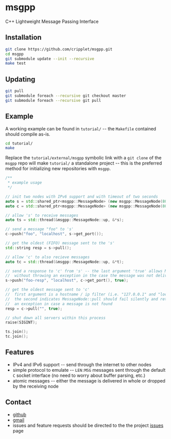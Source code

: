 msgpp
====

C++ Lightweight Message Passing Interface

Installation
----

```bash
git clone https://github.com/cripplet/msgpp.git
cd msgpp
git submodule update --init --recursive
make test
```

Updating
----

```bash
git pull
git submodule foreach --recursive git checkout master
git submodule foreach --recursive git pull
```

Example
----

A working example can be found in `tutorial/` -- the `Makefile` contained should compile as-is.

```bash
cd tutorial/
make
```

Replace the `tutorial/external/msgpp` symbolic link with a `git clone` of the `msgpp` repo will make `tutorial/` a standalone project -- this is the preferred method for 
initializing new repositories with `msgpp`.

```cpp
/**
 * example usage
 */

// init two nodes with IPv6 support and with timeout of two seconds
auto s = std::shared_ptr<msgpp::MessageNode> (new msgpp::MessageNode(8088, msgpp::MessageNode::ipv6, 2));
auto c = std::shared_ptr<msgpp::MessageNode> (new msgpp::MessageNode(8090, msgpp::MessageNode::ipv6, 2));

// allow 's' to receive messages
auto ts = std::thread(&msgpp::MessageNode::up, &*s);

// send a message "foo" to 's'
c->push("foo", "localhost", s->get_port());

// get the oldest (FIFO) message sent to the 's'
std::string resp = s->pull();

// allow 'c' to also recieve messages
auto tc = std::thread(&msgpp::MessageNode::up, &*t);

// send a response to 'c' from 's' -- the last argument 'true' allows MessageNode::push to return
//	without throwing an exception in the case the message was not delivered
s->push("foo-resp", "localhost", c->get_port(), true);

// get the oldest message sent to 'c'
//	first argument is a hostname / ip filter (i.e. "127.0.0.1" and "localhost"), and
//	the second indicates MessageNode::pull should fail silently and return without throwing
//	an exception in case a message is not found
resp = c->pull("", true);

// shut down all servers within this process
raise(SIGINT);

ts.join();
tc.join();
```

Features
----

* IPv4 and IPv6 support -- send through the internet to other nodes
* simple protocol to emulate -- `LEN:MSG` messages sent through the default `C` socket interface (no need to worry about buffer parsing, etc.)
* atomic messages -- either the message is delivered in whole or dropped by the receiving node

Contact
----

* [github](https://github.com/cripplet/msgpp)
* [gmail](mailto:minke.zhang@gmail.com)
* issues and feature requests should be directed to the the project [issues](https://github.com/cripplet/msgpp/issues) page

